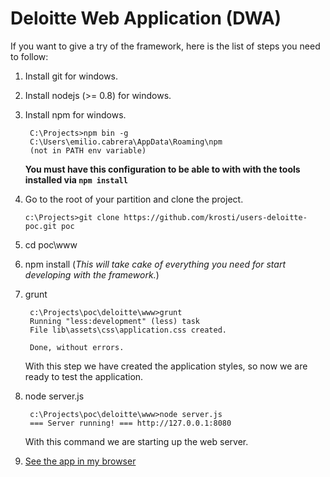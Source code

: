 # Deloitte Web Application (DWA)

If you want to give a try of the framework, here is the list of steps you
need to follow:

1. Install git for windows.

2. Install nodejs (>= 0.8) for windows.

3. Install npm for windows.

        C:\Projects>npm bin -g
        C:\Users\emilio.cabrera\AppData\Roaming\npm
        (not in PATH env variable)

    **You must have this configuration to be able to with with the tools
    installed via `npm install`**

2. Go to the root of your partition and clone the project.

    `c:\Projects>git clone https://github.com/krosti/users-deloitte-poc.git poc`

3. cd poc\www

4. npm install (*This will take cake of everything you need for start
   developing with the framework.*)

5. grunt

        c:\Projects\poc\deloitte\www>grunt
        Running "less:development" (less) task
        File lib\assets\css\application.css created.

        Done, without errors.

    With this step we have created the application styles, so now we are
    ready to test the application.

6. node server.js

        c:\Projects\poc\deloitte\www>node server.js
        === Server running! === http://127.0.0.1:8080

    With this command we are starting up the web server.

7. [See the app in my browser](http://127.0.0.1:8080)
